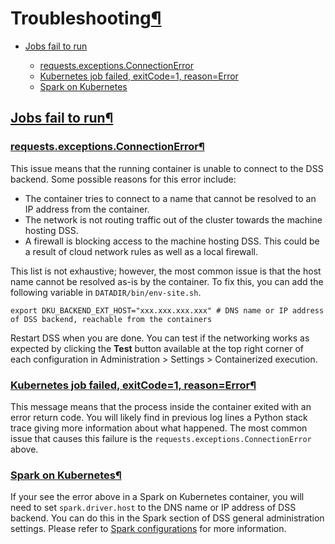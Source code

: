 Troubleshooting[¶](#troubleshooting "Permalink to this heading")
================================================================



* [Jobs fail to run](#jobs-fail-to-run)


	+ [requests.exceptions.ConnectionError](#requests-exceptions-connectionerror)
	+ [Kubernetes job failed, exitCode\=1, reason\=Error](#kubernetes-job-failed-exitcode-1-reason-error)
	+ [Spark on Kubernetes](#spark-on-kubernetes)




[Jobs fail to run](#id1)[¶](#jobs-fail-to-run "Permalink to this heading")
--------------------------------------------------------------------------



### [requests.exceptions.ConnectionError](#id2)[¶](#requests-exceptions-connectionerror "Permalink to this heading")


This issue means that the running container is unable to connect to the DSS backend. Some possible reasons for this error include:


* The container tries to connect to a name that cannot be resolved to an IP address from the container.
* The network is not routing traffic out of the cluster towards the machine hosting DSS.
* A firewall is blocking access to the machine hosting DSS. This could be a result of cloud network rules as well as a local firewall.


This list is not exhaustive; however, the most common issue is that the host name cannot be resolved as\-is by the container. To fix this, you can add the following variable in `DATADIR/bin/env-site.sh`.



```
export DKU_BACKEND_EXT_HOST="xxx.xxx.xxx.xxx" # DNS name or IP address of DSS backend, reachable from the containers

```


Restart DSS when you are done. You can test if the networking works as expected by clicking the **Test** button available at the top right corner of each configuration in Administration \> Settings \> Containerized execution.




### [Kubernetes job failed, exitCode\=1, reason\=Error](#id3)[¶](#kubernetes-job-failed-exitcode-1-reason-error "Permalink to this heading")


This message means that the process inside the container exited with an error return code. You will likely find in previous log lines a Python stack trace giving more information about what happened. The most common issue that causes this failure is the `requests.exceptions.ConnectionError` above.




### [Spark on Kubernetes](#id4)[¶](#spark-on-kubernetes "Permalink to this heading")


If your see the error above in a Spark on Kubernetes container, you will need to set `spark.driver.host` to the DNS name or IP address of DSS backend. You can do this in the Spark section of DSS general administration settings. Please refer to [Spark configurations](../spark/configuration.html) for more information.